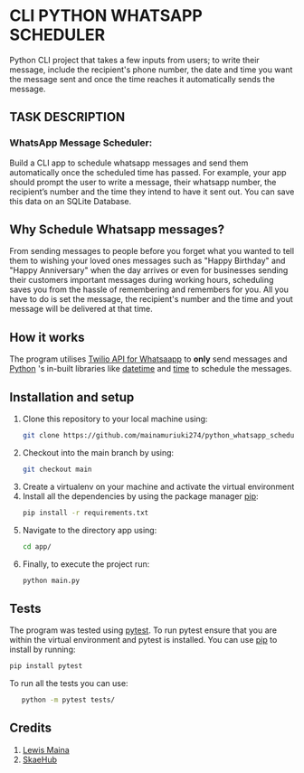 # CLI PYTHON WHATSAPP SCHEDULER
Python CLI project that takes a few inputs from users; to write their message, include the recipient's phone number, the date and time you want the message sent and once the time reaches it automatically sends the message.

## TASK DESCRIPTION
### WhatsApp Message Scheduler:

Build a CLI app to schedule whatsapp messages and send them automatically once the scheduled time has passed. For example, your app should prompt the user to write a message, their whatsapp number, the recipient’s number and the time they intend to have it sent out. You can save this data on an SQLite Database.

## Why Schedule Whatsapp messages?
From sending messages to people before you forget what you wanted to tell them to wishing your loved ones messages such as "Happy Birthday" and "Happy Anniversary" when the day arrives or even for businesses sending their customers important messages during working hours, scheduling saves you from the hassle of remembering and remembers for you. All you have to do is set the message, the recipient's number and the time and yout message will be delivered at that time.

## How it works
The program utilises [Twilio API for Whatsaapp](https://www.twilio.com/docs/whatsapp/quickstart/python) to **only** send messages and [Python](https://www.python.org/) 's in-built libraries like [datetime](https://docs.python.org/3/library/datetime.html) and [time](https://docs.python.org/3/library/time.html) to schedule the messages. 

## Installation and setup

1. Clone this repository to your local machine using:
    ```bash
    git clone https://github.com/mainamuriuki274/python_whatsapp_scheduler.git
    ```
2. Checkout into the main branch by using:
    ```bash
    git checkout main
    ```
3. Create a virtualenv on your machine and activate the virtual environment
4. Install all the dependencies by using the package manager [pip](https://pip.pypa.io/en/stable/):
    ```bash
    pip install -r requirements.txt
    ``` 
5. Navigate to the directory app using:
   ```bash
   cd app/
   ```
 6. Finally, to execute the project run:
    ```bash
    python main.py
    ```
## Tests
The program was tested using [pytest](https://docs.pytest.org/en/6.2.x/). To run pytest ensure that you are within the virtual environment and pytest is installed. You can use [pip](https://pip.pypa.io/en/stable/) to install by running:
```bash
pip install pytest
```
 To run all the tests you can use:
 ```bash 
    python -m pytest tests/
   ```
## Credits 
1. [Lewis Maina](https://github.com/mainamuriuki274/)
2. [SkaeHub](https://skaehub.com/)

